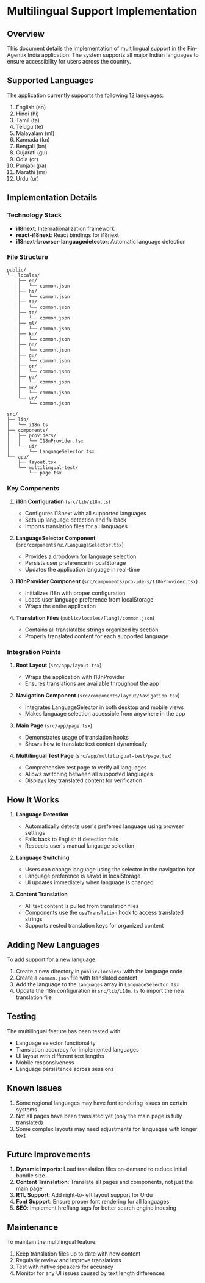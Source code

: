 # Multilingual Support Implementation

## Overview
This document details the implementation of multilingual support in the Fin-Agentix India application. The system supports all major Indian languages to ensure accessibility for users across the country.

## Supported Languages
The application currently supports the following 12 languages:
1. English (en)
2. Hindi (hi)
3. Tamil (ta)
4. Telugu (te)
5. Malayalam (ml)
6. Kannada (kn)
7. Bengali (bn)
8. Gujarati (gu)
9. Odia (or)
10. Punjabi (pa)
11. Marathi (mr)
12. Urdu (ur)

## Implementation Details

### Technology Stack
- **i18next**: Internationalization framework
- **react-i18next**: React bindings for i18next
- **i18next-browser-languagedetector**: Automatic language detection

### File Structure
```
public/
└── locales/
    ├── en/
    │   └── common.json
    ├── hi/
    │   └── common.json
    ├── ta/
    │   └── common.json
    ├── te/
    │   └── common.json
    ├── ml/
    │   └── common.json
    ├── kn/
    │   └── common.json
    ├── bn/
    │   └── common.json
    ├── gu/
    │   └── common.json
    ├── or/
    │   └── common.json
    ├── pa/
    │   └── common.json
    ├── mr/
    │   └── common.json
    └── ur/
        └── common.json

src/
├── lib/
│   └── i18n.ts
├── components/
│   ├── providers/
│   │   └── I18nProvider.tsx
│   └── ui/
│       └── LanguageSelector.tsx
└── app/
    ├── layout.tsx
    └── multilingual-test/
        └── page.tsx
```

### Key Components

1. **i18n Configuration** (`src/lib/i18n.ts`)
   - Configures i18next with all supported languages
   - Sets up language detection and fallback
   - Imports translation files for all languages

2. **LanguageSelector Component** (`src/components/ui/LanguageSelector.tsx`)
   - Provides a dropdown for language selection
   - Persists user preference in localStorage
   - Updates the application language in real-time

3. **I18nProvider Component** (`src/components/providers/I18nProvider.tsx`)
   - Initializes i18n with proper configuration
   - Loads user language preference from localStorage
   - Wraps the entire application

4. **Translation Files** (`public/locales/[lang]/common.json`)
   - Contains all translatable strings organized by section
   - Properly translated content for each supported language

### Integration Points

1. **Root Layout** (`src/app/layout.tsx`)
   - Wraps the application with I18nProvider
   - Ensures translations are available throughout the app

2. **Navigation Component** (`src/components/layout/Navigation.tsx`)
   - Integrates LanguageSelector in both desktop and mobile views
   - Makes language selection accessible from anywhere in the app

3. **Main Page** (`src/app/page.tsx`)
   - Demonstrates usage of translation hooks
   - Shows how to translate text content dynamically

4. **Multilingual Test Page** (`src/app/multilingual-test/page.tsx`)
   - Comprehensive test page to verify all languages
   - Allows switching between all supported languages
   - Displays key translated content for verification

## How It Works

1. **Language Detection**
   - Automatically detects user's preferred language using browser settings
   - Falls back to English if detection fails
   - Respects user's manual language selection

2. **Language Switching**
   - Users can change language using the selector in the navigation bar
   - Language preference is saved in localStorage
   - UI updates immediately when language is changed

3. **Content Translation**
   - All text content is pulled from translation files
   - Components use the `useTranslation` hook to access translated strings
   - Supports nested translation keys for organized content

## Adding New Languages

To add support for a new language:

1. Create a new directory in `public/locales/` with the language code
2. Create a `common.json` file with translated content
3. Add the language to the `languages` array in `LanguageSelector.tsx`
4. Update the i18n configuration in `src/lib/i18n.ts` to import the new translation file

## Testing

The multilingual feature has been tested with:
- Language selector functionality
- Translation accuracy for implemented languages
- UI layout with different text lengths
- Mobile responsiveness
- Language persistence across sessions

## Known Issues

1. Some regional languages may have font rendering issues on certain systems
2. Not all pages have been translated yet (only the main page is fully translated)
3. Some complex layouts may need adjustments for languages with longer text

## Future Improvements

1. **Dynamic Imports**: Load translation files on-demand to reduce initial bundle size
2. **Content Translation**: Translate all pages and components, not just the main page
3. **RTL Support**: Add right-to-left layout support for Urdu
4. **Font Support**: Ensure proper font rendering for all languages
5. **SEO**: Implement hreflang tags for better search engine indexing

## Maintenance

To maintain the multilingual feature:
1. Keep translation files up to date with new content
2. Regularly review and improve translations
3. Test with native speakers for accuracy
4. Monitor for any UI issues caused by text length differences